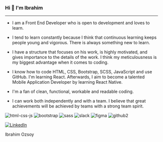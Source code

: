 ### Hi 👋 I'm Ibrahim 

<hr /> 

* I am a Front End Developer who is open to development and loves to learn.

* I tend to learn constantly because I think that continuous learning keeps people young and vigorous. There is always something new to learn.

* I have a structure that focuses on his work, is highly motivated, and gives importance to the details of the work. I think my meticulousness is my biggest advantage when it comes to coding.

* I know how to code HTML, CSS, Bootstrap, SCSS, JavaScript and use GitHub. I'm learning React. Afterwards, I aim to become a talented Mobile Application Developer by learning React Native.

* I'm a fan of clean, functional, workable and readable coding.

* I can work both independently and with a team. I believe that great achievements will be achieved by teams with a strong team spirit.

<div class="stage-cube-cont"> 
          <div class="cubespinner">
            <div class="face1">
              <FontAwesomeIcon icon={faAngular} color="#DD0031" />
            </div>
            <div class="face2">
              <FontAwesomeIcon icon={faHtml5} color="#F06529" />
            </div>
            <div class="face3">
              <FontAwesomeIcon icon={faCss3} color="#28A4D9" />
            </div>
            <div class="face4">
              <FontAwesomeIcon icon={faReact} color="#5ED4F4" />
            </div>
            <div class="face5">
              <FontAwesomeIcon icon={faJsSquare} color="#EFD81D" />
            </div>
            <div class="face6">
              <FontAwesomeIcon icon={faGitAlt} color="#EC4D28" />
            </div>
          </div>
        </div>
      </div>

![html-css-js](https://user-images.githubusercontent.com/121384742/227380366-3c814086-6fa5-41ae-ab3f-c8180823f815.png) ![bootstrap](https://user-images.githubusercontent.com/121384742/227380387-11fd5e69-066f-459a-8592-089b55f555da.png) ![sass](https://user-images.githubusercontent.com/121384742/227380418-f870b122-6e37-4c1d-af8b-605d4cf899d4.png) ![slack](https://user-images.githubusercontent.com/121384742/227380881-979f4eaa-81e8-4344-9eaf-17c1ff240150.png) ![figma](https://user-images.githubusercontent.com/121384742/227380464-aa9a7da4-00d9-48e2-869c-0e810db2f3c9.png) ![github2](https://user-images.githubusercontent.com/121384742/227380492-cab0a0f1-308c-40cf-82cc-634aca68685e.png)

<a href="https://www.linkedin.com/in/ibrahimozsoy/"> ![LinkedIn](https://user-images.githubusercontent.com/121384742/227380555-019fbc38-cb5b-49eb-b8a2-8e80da58de43.png) </a>

Ibrahim Ozsoy

<!--
**ozsoyibrahim/ozsoyibrahim** is a ✨ _special_ ✨ repository because its `README.md` (this file) appears on your GitHub profile.

Here are some ideas to get you started:

- 🔭 I’m currently working on ...
- 🌱 I’m currently learning ...
- 👯 I’m looking to collaborate on ...
- 🤔 I’m looking for help with ...
- 💬 Ask me about ...
- 📫 How to reach me: ...
- 😄 Pronouns: ...
- ⚡ Fun fact: ...
-->
